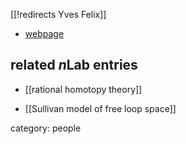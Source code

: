 [[!redirects Yves Felix]]


* [webpage](http://uclouvain.be/yves.felix)

## related $n$Lab entries

* [[rational homotopy theory]]

* [[Sullivan model of free loop space]]

category: people